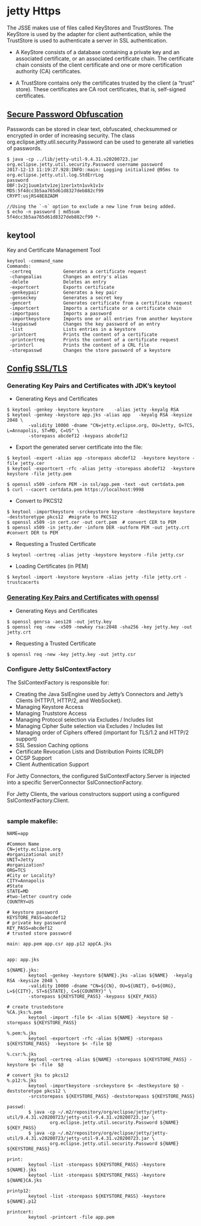 # jetty Https

The JSSE makes use of files called KeyStores and TrustStores. The KeyStore is used by the adapter for client authentication, while the TrustStore is used to authenticate a server in SSL authentication.

- A KeyStore consists of a database containing a private key and an associated certificate, or an associated certificate chain. The certificate chain consists of the client certificate and one or more certification authority (CA) certificates.

- A TrustStore contains only the certificates trusted by the client (a “trust” store). These certificates are CA root certificates, that is, self-signed certificates.

## [Secure Password Obfuscation](https://www.eclipse.org/jetty/documentation/current/configuring-security-secure-passwords.html)
Passwords can be stored in clear text, obfuscated, checksummed or encrypted in order of increasing security. The class org.eclipse.jetty.util.security.Password can be used to generate all varieties of passwords.

```
$ java -cp ../lib/jetty-util-9.4.31.v20200723.jar org.eclipse.jetty.util.security.Password username password
2017-12-13 11:19:27.928:INFO::main: Logging initialized @95ms to org.eclipse.jetty.util.log.StdErrLog
password
OBF:1v2j1uum1xtv1zej1zer1xtn1uvk1v1v
MD5:5f4dcc3b5aa765d61d8327deb882cf99
CRYPT:usjRS48E8ZADM

//Using the `-n` option to exclude a new line from being added.
$ echo -n password | md5sum
5f4dcc3b5aa765d61d8327deb882cf99 *-
```

## keytool

Key and Certificate Management Tool

```
keytool -command_name 
Commands:
 -certreq            Generates a certificate request
 -changealias        Changes an entry's alias
 -delete             Deletes an entry
 -exportcert         Exports certificate
 -genkeypair         Generates a key pair
 -genseckey          Generates a secret key
 -gencert            Generates certificate from a certificate request
 -importcert         Imports a certificate or a certificate chain
 -importpass         Imports a password
 -importkeystore     Imports one or all entries from another keystore
 -keypasswd          Changes the key password of an entry
 -list               Lists entries in a keystore
 -printcert          Prints the content of a certificate
 -printcertreq       Prints the content of a certificate request
 -printcrl           Prints the content of a CRL file
 -storepasswd        Changes the store password of a keystore

```
## [Config SSL/TLS](https://www.eclipse.org/jetty/documentation/current/configuring-ssl.html)
### Generating Key Pairs and Certificates with JDK’s keytool
- Generating Keys and Certificates 
```
$ keytool -genkey -keystore keystore    -alias jetty -keyalg RSA
$ keytool -genkey -keystore app.jks -alias app   -keyalg RSA -keysize 2048 \
        -validity 10000 -dname "CN=jetty.eclipse.org, OU=Jetty, O=TCS, L=Annapolis, ST=MD, C=US" \
        -storepass abcdef12 -keypass abcdef12
```
- Export the generated server certificate into the file:
```
$ keytool -export -alias app -storepass abcdef12  -keystore keystore -file jetty.cer
$ keytool -exportcert -rfc -alias jetty -storepass abcdef12  -keystore keystore -file jetty.pem

$ openssl x509 -inform PEM -in ssl/app.pem -text -out certdata.pem
$ curl --cacert certdata.pem https://localhost:9998
```
- Convert to PKCS12
```
$ keytool -importkeystore -srckeystore keystore -destkeystore keystore -deststoretype pkcs12  #migrate to PKCS12
$ openssl x509 -in cert.cer -out cert.pem  # convert CER to PEM
$ openssl x509 -in jetty.der -inform DER -outform PEM -out jetty.crt  #convert DER to PEM
```
- Requesting a Trusted Certificate
```
$ keytool -certreq -alias jetty -keystore keystore -file jetty.csr
```
- Loading Certificates (in PEM)
```
$ keytool -import -keystore keystore -alias jetty -file jetty.crt -trustcacerts
```

### [Generating Key Pairs and Certificates with openssl](https://www.sslshopper.com/article-most-common-openssl-commands.html)
- Generating Keys and Certificates
```
$ openssl genrsa -aes128 -out jetty.key
$ openssl req -new -x509 -newkey rsa:2048 -sha256 -key jetty.key -out jetty.crt
```
- Requesting a Trusted Certificate
```
$ openssl req -new -key jetty.key -out jetty.csr
```

### Configure Jetty SslContextFactory
The SslContextFactory is responsible for:
- Creating the Java SslEngine used by Jetty’s Connectors and Jetty’s Clients (HTTP/1, HTTP/2, and WebSocket).
- Managing Keystore Access
- Managing Truststore Access
- Managing Protocol selection via Excludes / Includes list
- Managing Cipher Suite selection via Excludes / Includes list
- Managing order of Ciphers offered (important for TLS/1.2 and HTTP/2 support)
- SSL Session Caching options
- Certificate Revocation Lists and Distribution Points (CRLDP)
- OCSP Support
- Client Authentication Support

For Jetty Connectors, the configured SslContextFactory.Server is injected into a specific ServerConnector SslConnectionFactory.

For Jetty Clients, the various constructors support using a configured SslContextFactory.Client.

```

```

### sample makefile:
```
NAME=app

#Common Name
CN=jetty.eclipse.org
#organizational unit?
UNIT=Jetty
#organization?
ORG=TCS
#City or Locality?
CITY=Annapolis
#State
STATE=MD
#two-letter country code
COUNTRY=US

# keystore password
KEYSTORE_PASS=abcdef12
# private key password
KEY_PASS=abcdef12
# trusted store password

main: app.pem app.csr app.p12 appCA.jks


app: app.jks

${NAME}.jks:
        keytool -genkey -keystore ${NAME}.jks -alias ${NAME}  -keyalg RSA -keysize 2048 \
        -validity 10000 -dname "CN=${CN}, OU=${UNIT}, O=${ORG}, L=${CITY}, ST=${STATE}, C=${COUNTRY}" \
        -storepass ${KEYSTORE_PASS} -keypass ${KEY_PASS}

# create trustedstore
%CA.jks:%.pem
        keytool -import -file $< -alias ${NAME} -keystore $@ -storepass ${KEYSTORE_PASS}

%.pem:%.jks
        keytool -exportcert -rfc -alias ${NAME} -storepass ${KEYSTORE_PASS}  -keystore $< -file $@

%.csr:%.jks
        keytool -certreq -alias ${NAME} -storepass ${KEYSTORE_PASS} -keystore $< -file  $@

# convert jks to pkcs12
%.p12:%.jks
        keytool -importkeystore -srckeystore $< -destkeystore $@ -deststoretype pkcs12 \
        -srcstorepass ${KEYSTORE_PASS} -deststorepass ${KEYSTORE_PASS}

passwd:
        $ java -cp ~/.m2/repository/org/eclipse/jetty/jetty-util/9.4.31.v20200723/jetty-util-9.4.31.v20200723.jar \
                org.eclipse.jetty.util.security.Password ${NAME} ${KEY_PASS}
        $ java -cp ~/.m2/repository/org/eclipse/jetty/jetty-util/9.4.31.v20200723/jetty-util-9.4.31.v20200723.jar \
                org.eclipse.jetty.util.security.Password ${NAME} ${KEYSTORE_PASS}

print:
        keytool -list -storepass ${KEYSTORE_PASS} -keystore ${NAME}.jks
        keytool -list -storepass ${KEYSTORE_PASS} -keystore ${NAME}CA.jks

printp12:
        keytool -list -storepass ${KEYSTORE_PASS} -keystore ${NAME}.p12

printcert:
        keytool -printcert -file app.pem
```
